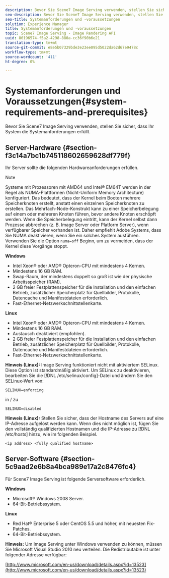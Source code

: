 ```yaml
---
description: Bevor Sie Scene7 Image Serving verwenden, stellen Sie sicher, dass Ihr System die Systemanforderungen erfüllt.
seo-description: Bevor Sie Scene7 Image Serving verwenden, stellen Sie sicher, dass Ihr System die Systemanforderungen erfüllt.
seo-title: Systemanforderungen und -voraussetzungen
solution: Experience Manager
title: Systemanforderungen und -voraussetzungen
topic: Scene7 Image Serving - Image Rendering API
uuid: 80196574-f5a2-4298-880a-cc36f90b6e21
translation-type: tm+mt
source-git-commit: e8e5b07329bde3e23ee095d5022da62d67e9478c
workflow-type: tm+mt
source-wordcount: '411'
ht-degree: 0%

---
```



# Systemanforderungen und Voraussetzungen{#system-requirements-and-prerequisites}

Bevor Sie Scene7 Image Serving verwenden, stellen Sie sicher, dass Ihr System die Systemanforderungen erfüllt.

## Server-Hardware {#section-f3c14a7bc1b745118602659628df779f}

Ihr Server sollte die folgenden Hardwareanforderungen erfüllen.

>[!NOTE]
>
>Systeme mit Prozessoren mit AMD64 und Intel® EM64T werden in der Regel als NUMA-Plattformen (Nicht-Uniform Memory Architecture) konfiguriert. Das bedeutet, dass der Kernel beim Booten mehrere Speicherknoten erstellt, anstatt einen einzelnen Speicherknoten zu erstellen. Das Mehrfach-Node-Konstrukt kann zu einer Speicherbelegung auf einem oder mehreren Knoten führen, bevor andere Knoten erschöpft werden. Wenn die Speicherbelegung eintritt, kann der Kernel selbst dann Prozesse abbrechen (z. B. Image Server oder Platform Server), wenn verfügbarer Speicher vorhanden ist. Daher empfiehlt Adobe Systems, dass Sie NUMA deaktivieren, wenn Sie ein solches System ausführen. Verwenden Sie die Option `numa=off` Beginn, um zu vermeiden, dass der Kernel diese Vorgänge stoppt.

**Windows**

* Intel Xeon® oder AMD® Opteron-CPU mit mindestens 4 Kernen.
* Mindestens 16 GB RAM.
* Swap-Raum, der mindestens doppelt so groß ist wie der physische Arbeitsspeicher (RAM).
* 2 GB freier Festplattenspeicher für die Installation und den einfachen Betrieb, zusätzlicher Speicherplatz für Quellbilder, Protokolle, Datencache und Manifestdateien erforderlich.
* Fast-Ethernet-Netzwerkschnittstellenkarte.

**Linux**

* Intel Xeon® oder AMD® Opteron-CPU mit mindestens 4 Kernen.
* Mindestens 16 GB RAM.
* Austausch deaktiviert (empfohlen).
* 2 GB freier Festplattenspeicher für die Installation und den einfachen Betrieb, zusätzlicher Speicherplatz für Quellbilder, Protokolle, Datencache und Manifestdateien erforderlich.
* Fast-Ethernet-Netzwerkschnittstellenkarte.

**Hinweis (Linux):** Image Serving funktioniert nicht mit aktiviertem SELinux. Diese Option ist standardmäßig aktiviert. Um SELinux zu deaktivieren, bearbeiten Sie die [!DNL /etc/selinux/config]-Datei und ändern Sie den SELinux-Wert von:

`SELINUX=enforcing`

in / zu

`SELINUX=disabled`

**Hinweis (Linux):** Stellen Sie sicher, dass der Hostname des Servers auf eine IP-Adresse aufgelöst werden kann. Wenn dies nicht möglich ist, fügen Sie den vollständig qualifizierten Hostnamen und die IP-Adresse zu [!DNL /etc/hosts] hinzu, wie im folgenden Beispiel.

`<ip address> <fully qualified hostname>`

## Server-Software {#section-5c9aad2e6b8a4bca989e17a2c8476fc4}

Für Scene7 Image Serving ist folgende Serversoftware erforderlich.

**Windows**

* Microsoft® Windows 2008 Server.
* 64-Bit-Betriebssystem.

**Linux**

* Red Hat® Enterprise 5 oder CentOS 5.5 und höher, mit neuesten Fix-Patches.
* 64-Bit-Betriebssystem.

**Hinweis:** Um Image Serving unter Windows verwenden zu können, müssen Sie Microsoft Visual Studio 2010 neu verteilen. Die Redistributable ist unter folgender Adresse verfügbar:

[http://www.microsoft.com/en-us/download/details.aspx?id=13523](http://www.microsoft.com/en-us/download/details.aspx?id=13523)

